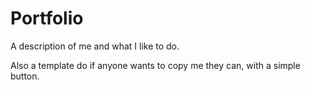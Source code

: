 # Portfolio
A description of me and what I like to do. 

Also a template do if anyone wants to copy me they can, with a simple button.
